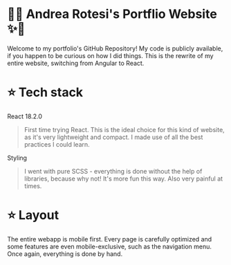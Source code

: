 # 💫✨ Andrea Rotesi's Portflio Website ✨💫
Welcome to my portfolio's GitHub Repository!
My code is publicly available, if you happen to be curious on how I did things.
This is the rewrite of my entire website, switching from Angular to React.


# ⭐️ Tech stack
React 18.2.0
> First time trying React. This is the ideal choice for this kind of website, as it's very lightweight and compact. I made use of all the best practices I could learn.

Styling
> I went with pure SCSS - everything is done without the help of libraries, because why not! It's more fun this way. Also very painful at times.


# ⭐️ Layout
The entire webapp is mobile first. Every page is carefully optimized and some features are even mobile-exclusive, such as the navigation menu. Once again, everything is done by hand.

